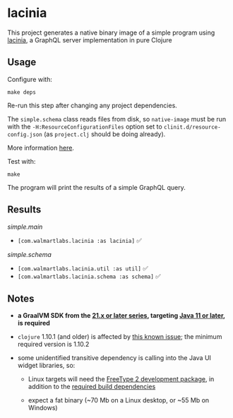 # lacinia

This project generates a native binary image of a simple program using
[lacinia], a GraphQL server implementation in pure Clojure

## Usage

Configure with:

    make deps

Re-run this step after changing any project dependencies.

The `simple.schema` class reads files from disk, so `native-image` must
be run with the `-H:ResourceConfigurationFiles` option set to
`clinit.d/resource-config.json` (as `project.clj` should be doing already).

More information [here](https://www.graalvm.org/reference-manual/native-image/Resources).

Test with:

    make

The program will print the results of a simple GraphQL query.

## Results

_simple.main_
- `[com.walmartlabs.lacinia :as lacinia]` :white_check_mark:

_simple.schema_
- `[com.walmartlabs.lacinia.util :as util]` :white_check_mark:
- `[com.walmartlabs.lacinia.schema :as schema]` :white_check_mark:

## Notes

- **a GraalVM SDK from the [21.x or later series], targeting [Java 11 or later], is required**

- `clojure` 1.10.1 (and older) is affected by [this known issue];
   the minimum required version is 1.10.2

- some unidentified transitive dependency is calling into the Java UI
  widget libraries, so:

    + Linux targets will need the [FreeType 2 development package],
      in addition to the [required build dependencies][]

    + expect a fat binary (~70 Mb on a Linux desktop, or ~55 Mb on Windows)


[lacinia]: https://github.com/walmartlabs/lacinia
[this known issue]: https://github.com/oracle/graal/issues/1681
[required build dependencies]: https://www.graalvm.org/reference-manual/native-image/#prerequisites
[FreeType 2 development package]: https://pkgs.org/download/libfreetype6-dev
[21.x or later series]: https://github.com/oracle/graal/issues/2842#issuecomment-748628763
[Java 11 or later]: https://github.com/oracle/graal/issues/2842#issuecomment-802923557
